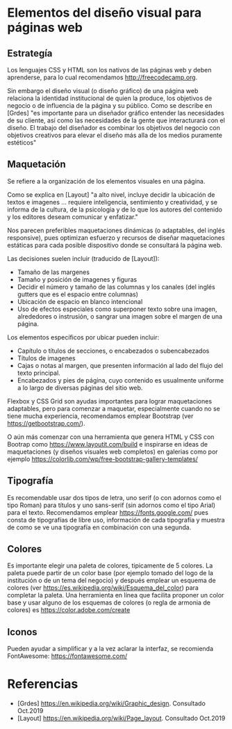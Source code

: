 # Elementos del diseño visual para páginas web


## Estrategía

Los lenguajes CSS y HTML son los nativos de las páginas web y deben aprenderse, para lo cual recomendamos http://freecodecamp.org.

Sin embargo el diseño visual (o diseño gráfico) de una página web relaciona la identidad institucional de quien la produce, los objetivos de negocio o de influencia de la página y su público.  Como se describe en [Grdes]  "es importante para un diseñador gráfico entender las necesidades de su cliente, así como las necesidades de la gente que interacturará con el diseño.   El trabajo del diseñador es combinar los objetivos del negocio con objetivos creativos para elevar el diseño más alla de los medios puramente estéticos"


## Maquetación 

Se refiere a la organización de los elementos visuales en una página.  

Como se explica en [Layout] "a alto nivel, incluye decidir la ubicación de textos e imagenes ... requiere inteligencia, sentimiento y creatividad, y se informa de la cultura, de la psicologia y de lo que los autores del contenido y los editores deseam comunicar y enfatizar."

Nos parecen preferibles maquetaciones dinámicas (o adaptables, del inglés responsive), pues optimizan esfuerzo y recursos de diseñar maquetaciones estáticas para cada posible dispositivo donde se consultará la página web.

Las decisiones suelen incluir (traducido de [Layout]):

* Tamaño de las margenes
* Tamaño y posición de imagenes y figuras
* Decidir el número y tamaño de las columnas y los canales (del inglés gutters que es el espacio entre columnas)
* Ubicación de espacio en blanco intencional
* Uso de efectos especiales como superponer texto sobre una imagen, alrededores o instrusión, o sangrar una imagen sobre el margen de una página.

Los elementos específicos por ubicar pueden incluir:
* Capítulo o títulos de secciones, o encabezados o subencabezados
* Títulos de imagenes
* Cajas o notas al margen, que presenten información al lado del flujo del texto principal.
* Encabezados y pies de página, cuyo contenido es usualmente uniforme a lo largo de diversas páginas del sitio web.

Flexbox y CSS Grid son ayudas importantes para lograr maquetaciones adaptables, pero para comenzar a maquetar, especialmente cuando no se tiene mucha experiencia, recomendamos emplear Bootstrap (ver https://getbootstrap.com/).  

O aún más comenzar con una herramienta que genera HTML y CSS con Bootrap como  https://www.layoutit.com/build e inspirarse en ideas de maquetaciones (y diseños visuales web completos)  en galerias como por ejemplo https://colorlib.com/wp/free-bootstrap-gallery-templates/


## Tipografía

Es recomendable usar dos tipos de letra, uno serif (o con adornos como el tipo Roman) para títulos y uno sans-serif (sin adornos como el tipo Arial) para el texto.   Recomendamos emplear https://fonts.google.com/ pues consta de tipografías de libre uso, información de cada tipografía y muestra de como se ve una tipografía en combinación con una segunda.


## Colores

Es importante elegir una paleta de colores, tipicamente de 5 colores. La paleta puede partir de un color base (por ejemplo tomado del logo de la institución o de un tema del negocio)  y después emplear un esquema de colores (ver https://es.wikipedia.org/wiki/Esquema_del_color)  para completar la paleta.   Una herramienta en línea que facilita proponer un color base y usar alguno de los esquemas de colores (o regla de armonia de colores) es https://color.adobe.com/create  
 

## Iconos

Pueden ayudar a simplificar y a la vez aclarar la interfaz, se recomienda FontAwesome: https://fontawesome.com/


# Referencias

* [Grdes] https://en.wikipedia.org/wiki/Graphic_design. Consultado Oct.2019
* [Layout] https://en.wikipedia.org/wiki/Page_layout. Consultado Oct.2019
